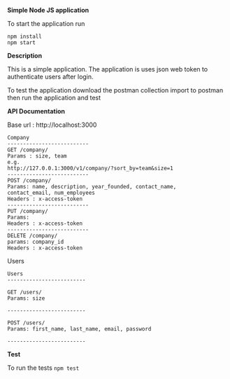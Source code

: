 **Simple Node JS application**

To start the application run

````
npm install
npm start

````

**Description**

This is a simple application.
The application is uses json web token to authenticate users after login.

To test the application download the postman collection import to postman then 
run the application and test

**API Documentation**

Base url : http://localhost:3000
````
Company
--------------------------
GET /company/
Params : size, team
e.g.
http://127.0.0.1:3000/v1/company/?sort_by=team&size=1
--------------------------
POST /company/
Params: name, description, year_founded, contact_name,
contact_email, num_employees
Headers : x-access-token
--------------------------
PUT /company/
Params:
Headers : x-access-token
--------------------------
DELETE /company/
params: company_id
Headers : x-access-token
````

Users

````
Users
-------------------------

GET /users/
Params: size

-------------------------

POST /users/
Params: first_name, last_name, email, password

-------------------------

````
**Test**

To run the tests 
`npm test`